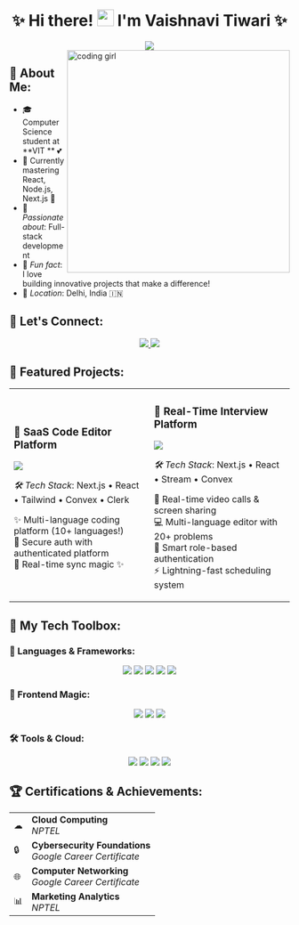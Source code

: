 <h1 align="center">✨ Hi there! <img src="https://raw.githubusercontent.com/MartinHeinz/MartinHeinz/master/wave.gif" height="30"> I'm Vaishnavi Tiwari ✨</h1>

<div align="center">
  <img src="https://readme-typing-svg.herokuapp.com/?lines=Full-Stack+Developer+💖;Frontend+Enthusiast+🌸;Code+Creator+🦄;&font=Fira%20Code&center=true&width=380&height=50&duration=4000&pause=1000&color=FF69B4">
</div>

<img align="right" alt="coding girl" width="400" src="https://static.wikia.nocookie.net/legendsofthemultiuniverse/images/b/b9/Giphy3_psyduck.gif/revision/latest?cb=20191022064628">

## 🌸 About Me:
- 🎓 Computer Science student at **VIT **  💕
- 🌱 Currently mastering React, Node.js, Next.js 🌿 
- 🌟 *Passionate about*: Full-stack development
- 🦄 *Fun fact*: I love building innovative projects that make a difference! 
- 📍 *Location*: Delhi, India 🇮🇳

## 💖 Let's Connect:
<p align="center">
<a href="https://linkedin.com/in/vaishnavi-tiwari-343725250">
  <img src="https://img.shields.io/badge/LinkedIn-💕%20Let's%20Connect!-FF69B4?style=for-the-badge&logo=linkedin&logoColor=white&labelColor=FF1493"/>
</a>
<a href="mailto:vaishnavitiwari968@gmail.com">
  <img src="https://img.shields.io/badge/Email-💌%20Say%20Hello!-98FB98?style=for-the-badge&logo=gmail&logoColor=white&labelColor=32CD32"/>
</a>
</p>

## 🌟 Featured Projects:

<table align="center">
<tr>
<td width="50%">

### 🎨 SaaS Code Editor Platform
<img src="https://img.shields.io/badge/Status-✨%20Live-FF69B4?style=flat-square"/>

*🛠 Tech Stack*: Next.js • React • Tailwind • Convex • Clerk

✨ Multi-language coding platform (10+ languages!)  
🔐 Secure auth with authenticated platform  
🌈 Real-time sync magic ✨

</td>
<td width="50%">

### 💼 Real-Time Interview Platform
<img src="https://img.shields.io/badge/Status-🚀%20Active-98FB98?style=flat-square"/>

*🛠 Tech Stack*: Next.js • React • Stream • Convex

🎥 Real-time video calls & screen sharing  
💻 Multi-language editor with 20+ problems  
👥 Smart role-based authentication  
⚡ Lightning-fast scheduling system

</td>
</tr>
</table>

## 🌈 My Tech Toolbox:

### 💖 Languages & Frameworks:
<p align="center">
<img src="https://img.shields.io/badge/Java-💖-FF69B4?style=for-the-badge&logo=java&logoColor=white&labelColor=FF1493"/> 
<img src="https://img.shields.io/badge/JavaScript-✨-FFB6C1?style=for-the-badge&logo=javascript&logoColor=white&labelColor=FF69B4"/> 
<img src="https://img.shields.io/badge/React-🌸-98FB98?style=for-the-badge&logo=react&logoColor=white&labelColor=32CD32"/> 
<img src="https://img.shields.io/badge/Next.js-🦄-DDA0DD?style=for-the-badge&logo=next.js&logoColor=white&labelColor=9370DB"/>
<img src="https://img.shields.io/badge/Node.js-🌿-90EE90?style=for-the-badge&logo=node.js&logoColor=white&labelColor=228B22"/>
</p>

### 🎨 Frontend Magic:
<p align="center">
<img src="https://img.shields.io/badge/HTML5-💕-FFB6C1?style=for-the-badge&logo=html5&logoColor=white&labelColor=FF69B4"/> 
<img src="https://img.shields.io/badge/CSS3-🌸-98FB98?style=for-the-badge&logo=css3&logoColor=white&labelColor=32CD32"/> 
<img src="https://img.shields.io/badge/Tailwind-🦋-DDA0DD?style=for-the-badge&logo=tailwind-css&logoColor=white&labelColor=9370DB"/>
</p>

### 🛠 Tools & Cloud:
<p align="center">
<img src="https://img.shields.io/badge/AWS-☁-FFB6C1?style=for-the-badge&logo=amazonaws&logoColor=white&labelColor=FF69B4"/> 
<img src="https://img.shields.io/badge/MySQL-💎-98FB98?style=for-the-badge&logo=mysql&logoColor=white&labelColor=32CD32"/> 
<img src="https://img.shields.io/badge/Git-🌟-DDA0DD?style=for-the-badge&logo=git&logoColor=white&labelColor=9370DB"/> 
<img src="https://img.shields.io/badge/VS%20Code-💖-FFB6C1?style=for-the-badge&logo=visual-studio-code&logoColor=white&labelColor=FF69B4"/>
</p>

## 🏆 Certifications & Achievements:

<div align="left">
<table>
<tr>
<td align="left">☁</td>
<td><strong>Cloud Computing</strong><br/><em>NPTEL</em></td>
</tr>
<tr>
<td align="left">🔒</td>
<td><strong>Cybersecurity Foundations</strong><br/><em>Google Career Certificate</em></td>
</tr>
<tr>
<td align="left">🌐</td>
<td><strong>Computer Networking</strong><br/><em>Google Career Certificate</em></td>
</tr>
<tr>
<td align="left">📊</td>
<td><strong>Marketing Analytics</strong><br/><em>NPTEL</em></td>
</tr>
</table>
</div>



</div>
